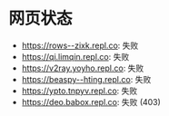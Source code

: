 # 网页状态
- https://rows--zixk.repl.co: 失败
- https://qi.limqin.repl.co: 失败
- https://v2ray.yoyho.repl.co: 失败
- https://beaspy--hting.repl.co: 失败
- https://ypto.tnpyv.repl.co: 失败
- https://deo.babox.repl.co: 失败 (403)
